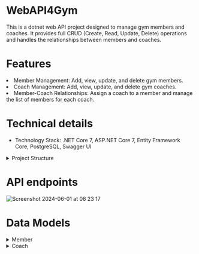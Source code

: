 # WebAPI4Gym

This is a dotnet web API project designed to manage gym members and coaches. It provides full CRUD (Create, Read, Update, Delete) operations and handles the relationships between members and coaches.

# Features
  <li>Member Management: Add, view, update, and delete gym members.</li>
  <li>Coach Management: Add, view, update, and delete gym coaches.</li>
  <li>Member-Coach Relationships: Assign a coach to a member and manage the list of members for each coach.</li>

# Technical details
- Technology Stack: .NET Core 7, ASP.NET Core 7, Entity Framework Core, PostgreSQL, Swagger UI
<details>
<summary>Project Structure</summary>
<ul>
  <li><strong>Controllers:</strong> Handle incoming HTTP requests and send responses.</li>
  <li><strong>Entities:</strong> Define the data models.</li>
  <li><strong>Repositories:</strong> Handle data access logic.</li>
</ul>
</details>

# API endpoints

![Screenshot 2024-06-01 at 08 23 17](https://github.com/RazvanGolan/WebAPI4Gym/assets/117024228/dbfc4bb2-2f9b-4565-ac56-4d51025e8e57)

# Data Models
<details>
<summary>Member</summary>
<ul>
  <li><strong>FirstName:</strong> The first name of the member.</li>
  <li><strong>LastName:</strong> The last name of the member.</li>
  <li><strong>Created:</strong> The date and time when the member was added to the system.</li>
  <li><strong>GoldenState:</strong> A boolean indicating if the member has a special status (e.g., premium membership).</li>
  <li><strong>Email:</strong> The email address of the member.</li>
  <li><strong>Coach:</strong> The coach assigned to the member (if any).</li>
</ul>
</details>
<details>
<summary>Coach</summary>
<ul>
  <li><strong>FirstName:</strong> The first name of the coach.</li>
  <li><strong>LastName:</strong> The last name of the coach.</li>
  <li><strong>Created:</strong> The date and time when the coach was added to the system.</li>
  <li><strong>MemberList:</strong> A list of members assigned to the coach.</li>
  <li><strong>Limit:</strong> The maximum number of members a coach can manage.</li>
</ul>
</details>
